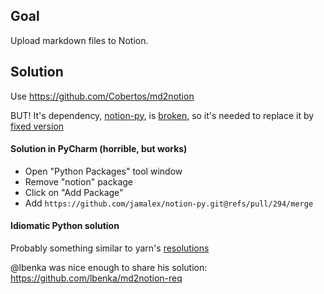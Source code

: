 ## Goal

Upload markdown files to Notion.

## Solution

Use https://github.com/Cobertos/md2notion

BUT! It's dependency, [notion-py](https://github.com/jamalex/notion-py),
is [broken](https://github.com/jamalex/notion-py/issues/305),
so it's needed to replace it by [fixed version](https://github.com/jamalex/notion-py.git@refs/pull/294/merge)

#### Solution in PyCharm (horrible, but works)

* Open "Python Packages" tool window
* Remove "notion" package
* Click on "Add Package"
* Add `https://github.com/jamalex/notion-py.git@refs/pull/294/merge` 

#### Idiomatic Python solution

Probably something similar to yarn's [resolutions](https://classic.yarnpkg.com/lang/en/docs/selective-version-resolutions/)

@lbenka was nice enough to share his solution:
https://github.com/lbenka/md2notion-req


